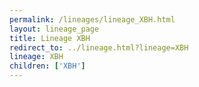 ```yaml
---
permalink: /lineages/lineage_XBH.html
layout: lineage_page
title: Lineage XBH
redirect_to: ../lineage.html?lineage=XBH
lineage: XBH
children: ['XBH']
---
```

